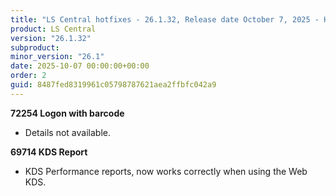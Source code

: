 ```yaml
---
title: "LS Central hotfixes - 26.1.32, Release date October 7, 2025 - Hotfixes"
product: LS Central
version: "26.1.32"
subproduct: 
minor_version: "26.1"
date: 2025-10-07 00:00:00+00:00
order: 2
guid: 8487fed8319961c05798787621aea2ffbfc042a9
---
```


<strong>72254 Logon with barcode</strong>
<ul><li>Details not available.</li></ul>
<strong>69714 KDS Report</strong>
<ul><li>KDS Performance reports, now works correctly when using the Web KDS.</li></ul>
